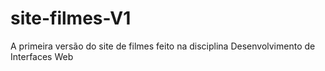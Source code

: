 # site-filmes-V1
 A primeira versão do site de filmes feito na disciplina Desenvolvimento de Interfaces Web
